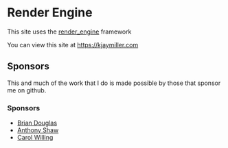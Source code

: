 # Render Engine

This site uses the [render_engine](https://github.com/kjaymiller/render_engine) framework

You can view this site at <https://kjaymiller.com>


## Sponsors
This and much of the work that I do is made possible by those that sponsor me
on github. 

### Sponsors
- [Brian Douglas](https://github.com/bdougie)
- [Anthony Shaw](https://github.com/toneybaloney)
- [Carol Willing](https://github.com/carolwilling)
